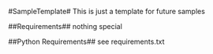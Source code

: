 #SampleTemplate#
This is just a template for future samples

##Requirements##
nothing special

##Python Requirements##
see requirements.txt